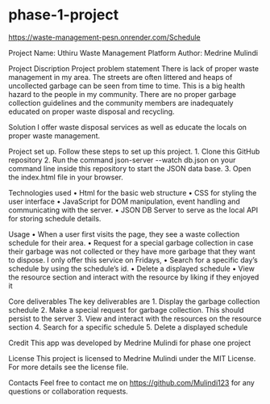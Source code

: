 # phase-1-project
https://waste-management-pesn.onrender.com/Schedule


Project Name: Uthiru Waste Management Platform
Author: Medrine Mulindi

Project Discription
Project problem statement
There is lack of proper waste management in my area. The streets are often littered and heaps of uncollected garbage can be seen from time to time. This is a big health hazard to the people in my community. There are no proper garbage collection guidelines and the community members are inadequately educated on proper waste disposal and recycling.

Solution
I offer waste disposal services as well as educate the locals on proper waste management.

Project set up.
Follow these steps to set up this project.
    1. Clone this GitHub repository
    2. Run the command json-server  --watch db.json on your command line inside this repository to start the JSON data base.
    3. Open the index.html file in your browser.

Technologies used
    • Html for the basic web structure
    • CSS for styling the user interface
    • JavaScript for DOM manipulation, event handling and communicating with the server.
    • JSON DB Server to serve as the local API for storing schedule details.
    
Usage
    • When a user first visits the page, they see a waste collection schedule for their area. 
    • Request for a special garbage collection in case their garbage was not collected or they have    more garbage that they want to dispose. I only offer this service on Fridays,
    • Search for a specific day’s schedule by using the schedule’s id.
    • Delete a displayed schedule
    • View the resource section and interact with the resource by liking if they enjoyed it
	
Core deliverables
The key deliverables are
    1. Display the garbage collection schedule 
    2. Make a special request for garbage collection. This should persist to the server
    3. View and interact with the resources on the resource section
    4. Search for a specific schedule
    5. Delete a displayed schedule

Credit
This app was developed by Medrine Mulindi for phase one project


License
This project is licensed to Medrine Mulindi under the MIT License. For more details see the license file.

Contacts
Feel free to contact me on https://github.com/Mulindi123  for any questions or collaboration requests.
